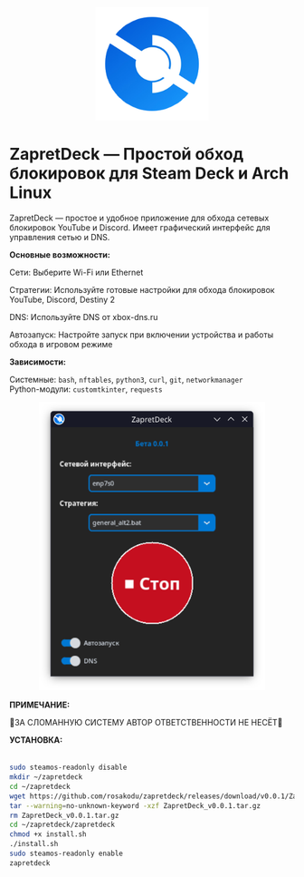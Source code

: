 <p align="center">
  <img src="https://raw.githubusercontent.com/rosakodu/zapretdeck/master/zapretdeck.png" alt="ZapretDeck" width="200"/>
</p>

# ZapretDeck — Простой обход блокировок для Steam Deck и Arch Linux

ZapretDeck — простое и удобное приложение для обхода сетевых блокировок YouTube и Discord. Имеет графический интерфейс для управления сетью и DNS.

**Основные возможности:**  

Сети: Выберите Wi-Fi или Ethernet  

Стратегии: Используйте готовые настройки для обхода блокировок YouTube, Discord, Destiny 2

DNS: Используйте DNS от xbox-dns.ru

Автозапуск: Настройте запуск при включении устройства и работы обхода в игровом режиме  

**Зависимости:**  

Системные: `bash`, `nftables`, `python3`, `curl`, `git`, `networkmanager`  
Python-модули: `customtkinter`, `requests`  

<p align="center">
  <img src="https://raw.githubusercontent.com/rosakodu/zapretdeck/master/screenshots/screenshot.png" alt="Скриншот ZapretDeck" width="400"/>
</p>


**ПРИМЕЧАНИЕ:**

🙂ЗА СЛОМАННУЮ СИСТЕМУ АВТОР ОТВЕТСТВЕННОСТИ НЕ НЕСЁТ🙂

**УСТАНОВКА:**  
```bash

sudo steamos-readonly disable
mkdir ~/zapretdeck
cd ~/zapretdeck
wget https://github.com/rosakodu/zapretdeck/releases/download/v0.0.1/ZapretDeck_v0.0.1.tar.gz
tar --warning=no-unknown-keyword -xzf ZapretDeck_v0.0.1.tar.gz
rm ZapretDeck_v0.0.1.tar.gz
cd ~/zapretdeck/zapretdeck
chmod +x install.sh
./install.sh
sudo steamos-readonly enable
zapretdeck

